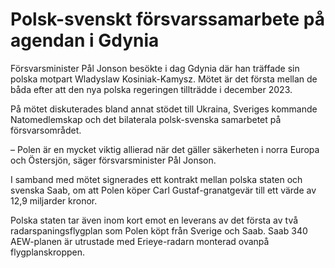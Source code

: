 # Polsk-svenskt försvarssamarbete på agendan i Gdynia

Försvarsminister Pål Jonson besökte i dag Gdynia där han träffade sin polska motpart Wladyslaw Kosiniak-Kamysz. Mötet är det första mellan de båda efter att den nya polska regeringen tillträdde i december 2023.

På mötet diskuterades bland annat stödet till Ukraina, Sveriges kommande Natomedlemskap och det bilaterala polsk-svenska samarbetet på försvarsområdet.

– Polen är en mycket viktig allierad när det gäller säkerheten i norra Europa och Östersjön, säger försvarsminister Pål Jonson.

I samband med mötet signerades ett kontrakt mellan polska staten och svenska Saab, om att Polen köper Carl Gustaf-granatgevär till ett värde av 12,9 miljarder kronor.

Polska staten tar även inom kort emot en leverans av det första av två radarspaningsflygplan som Polen köpt från Sverige och Saab. Saab 340 AEW-planen är utrustade med Erieye-radarn monterad ovanpå flygplanskroppen.
